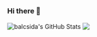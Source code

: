 ### Hi there 👋

<img align="center" src="https://github-readme-stats.vercel.app/api?username=balcsida&show_icons=true" alt="balcsida's GitHub Stats" />   <img align="center" src="https://github-readme-stats.vercel.app/api/top-langs/?username=balcsida&layout=compact&langs_count=8" />


<!--
**balcsida/balcsida** is a ✨ _special_ ✨ repository because its `README.md` (this file) appears on your GitHub profile.

Here are some ideas to get you started:

- 🔭 I’m currently working on ...
- 🌱 I’m currently learning ...
- 👯 I’m looking to collaborate on ...
- 🤔 I’m looking for help with ...
- 💬 Ask me about ...
- 📫 How to reach me: ...
- 😄 Pronouns: ...
- ⚡ Fun fact: ...
-->
